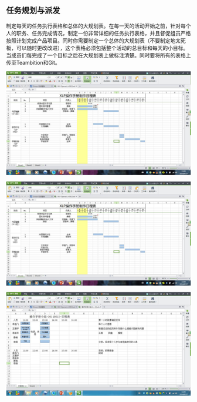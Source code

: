 ## 任务规划与派发

制定每天的任务执行表格和总体的大规划表。在每一天的活动开始之前，针对每个人的职务、任务完成情况，制定一份非常详细的任务执行表格，并且督促组员严格按照计划完成产品项目。同时你需要制定一个总体的大规划表（不要制定地太死板，可以随时更改改进），这个表格必须包括整个活动的总目标和每天的小目标。当成员们每完成了一个目标之后在大规划表上做标注清楚。同时要将所有的表格上传至Teambition和Git。
 
![0](00.jpg)

![0](01.jpg)

![0](02.jpg)